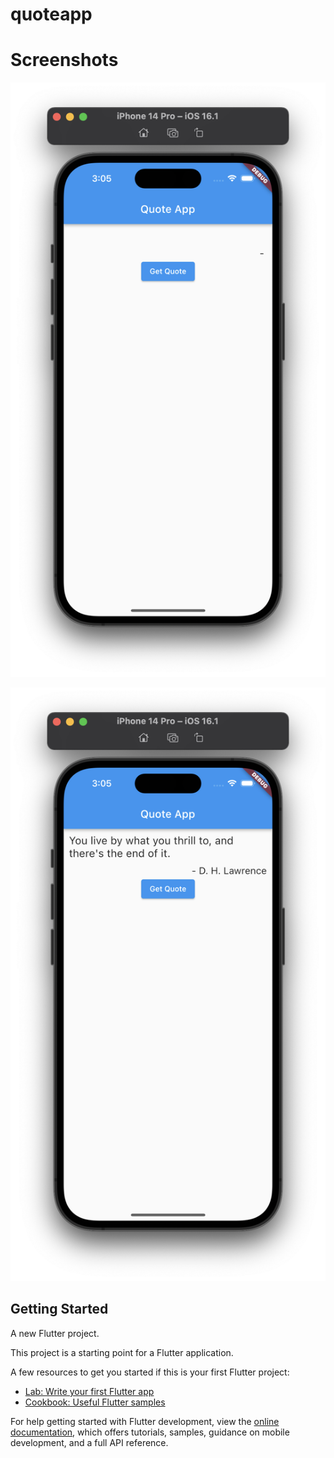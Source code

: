 # quoteapp


# Screenshots
![Screenshot](/output/Screenshot%202023-03-20%20at%203.05.32%20AM.png)

![Screenshot](/output/Screenshot%202023-03-20%20at%203.05.36%20AM.png)



## Getting Started
A new Flutter project.


This project is a starting point for a Flutter application.

A few resources to get you started if this is your first Flutter project:

- [Lab: Write your first Flutter app](https://docs.flutter.dev/get-started/codelab)
- [Cookbook: Useful Flutter samples](https://docs.flutter.dev/cookbook)

For help getting started with Flutter development, view the
[online documentation](https://docs.flutter.dev/), which offers tutorials,
samples, guidance on mobile development, and a full API reference.
